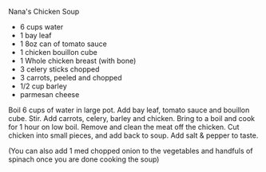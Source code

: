 Nana's Chicken Soup

* 6 cups water
* 1 bay leaf
* 1 8oz can of tomato sauce
* 1 chicken bouillon cube
* 1 Whole chicken breast (with bone)
* 3 celery sticks chopped
* 3 carrots, peeled and chopped
* 1/2 cup barley
* parmesan cheese

Boil 6 cups of water in large pot. Add bay leaf, tomato sauce and bouillon cube. Stir.  Add carrots,  celery, barley and chicken. Bring to a boil and cook for 1 hour on low boil.  Remove and clean the meat off the chicken.  Cut chicken into small pieces, and add back to soup.  Add salt & pepper to taste.

(You can also add 1 med chopped onion to the vegetables and handfuls of spinach once you are done cooking the soup) 